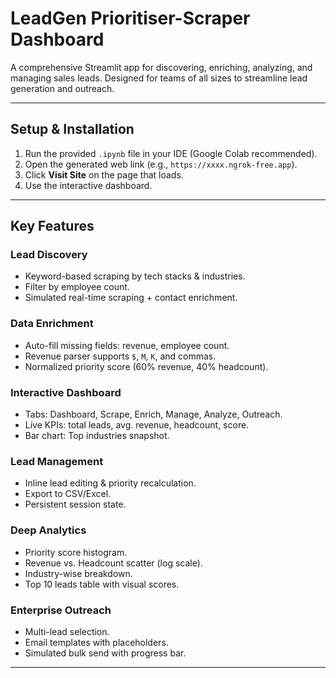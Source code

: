 # LeadGen Prioritiser-Scraper Dashboard

A comprehensive Streamlit app for discovering, enriching, analyzing, and managing sales leads. Designed for teams of all sizes to streamline lead generation and outreach.

---

## Setup & Installation

1. Run the provided `.ipynb` file in your IDE (Google Colab recommended).
2. Open the generated web link (e.g., `https://xxxx.ngrok-free.app`).
3. Click **Visit Site** on the page that loads.
4. Use the interactive dashboard.

---

## Key Features

### Lead Discovery
- Keyword-based scraping by tech stacks & industries.
- Filter by employee count.
- Simulated real-time scraping + contact enrichment.

### Data Enrichment
- Auto-fill missing fields: revenue, employee count.
- Revenue parser supports `$`, `M`, `K`, and commas.
- Normalized priority score (60% revenue, 40% headcount).

###  Interactive Dashboard
- Tabs: Dashboard, Scrape, Enrich, Manage, Analyze, Outreach.
- Live KPIs: total leads, avg. revenue, headcount, score.
- Bar chart: Top industries snapshot.

### Lead Management
- Inline lead editing & priority recalculation.
- Export to CSV/Excel.
- Persistent session state.

### Deep Analytics
- Priority score histogram.
- Revenue vs. Headcount scatter (log scale).
- Industry-wise breakdown.
- Top 10 leads table with visual scores.

### Enterprise Outreach
- Multi-lead selection.
- Email templates with placeholders.
- Simulated bulk send with progress bar.

---


